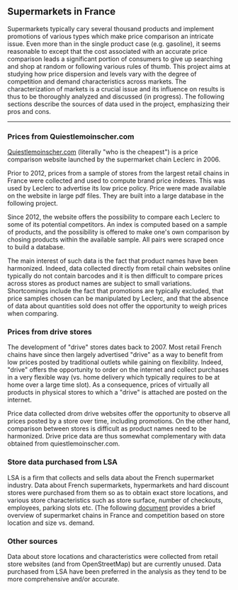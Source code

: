 ## Supermarkets in France

Supermarkets typically cary several thousand products and implement promotions of various types which make price comparison an intricate issue. Even more than in the single product case (e.g. gasoline), it seems reasonable to except that the cost associated with an accurate price comparison leads a significant portion of consumers to give up searching and shop at random or following various rules of thumb.
This project aims at studying how price dispersion and levels vary with the degree of competition and demand characteristics across markets. The characterization of markets is a crucial issue and its influence on results is thus to be thoroughly analyzed and discussed (in progress). The following sections describe the sources of data used in the project, emphasizing their pros and cons.

----------

### Prices from Quiestlemoinscher.com

[Quiestlemoinscher.com](http://www.quiestlemoinscher.com) (literally "who is the cheapest") is a price comparison website launched by the supermarket chain Leclerc in 2006. 

Prior to 2012, prices from a sample of stores from the largest retail chains in France were collected and used to compute brand price indexes. This was used by Leclerc to advertise its low price policy. Price were made available on the website in large pdf files. They are built into a large database in the following project. 

Since 2012, the website offers the possibility to compare each Leclerc to some of its potential competitors. An index is computed based on a sample of products, and the possibility is offered to make one's own comparison by chosing products within the available sample. All pairs were scraped once to build a database.

The main interest of such data is the fact that product names have been harmonized. Indeed, data collected directly from retail chain websites online typically do not contain barcodes and it is then difficult to compare prices across stores as product names are subject to small variations.
Shortcomings include the fact that promotions are typically excluded, that price samples chosen can be manipulated by Leclerc, and that the absence of data about quantities sold does not offer the opportunity to weigh prices when comparing.

### Prices from drive stores

The development of "drive" stores dates back to 2007. Most retail French chains have since then largely advertised "drive" as a way to benefit from low prices posted by traditional outlets while gaining on flexibility. Indeed, "drive" offers the opportunity to order on the internet and collect purchases in a very flexible way (vs. home delivery which typically requires to be at home over a large time slot). As a consequence, prices of virtually all products in physical stores to which a "drive" is attached are posted on the internet.

Price data collected drom drive websites offer the opportunity to observe all prices posted by a store over time, including promotions. On the other hand, comparison between stores is difficult as product names need to be harmonized. Drive price data are thus somewhat complementary with data obtained from quiestlemoinscher.com.

### Store data purchased from LSA

LSA is a firm that collects and sells data about the French supermarket industry. Data about French supermarkets, hypermarkets and hard discount stores were purchased from them so as to obtain exact store locations, and various store characteristics such as store surface, number of checkouts, employees, parking slots etc. (The following [document](https://github.com/etiennecha/master_code/blob/master/papers/french_supermarkets/report.pdf) provides a brief overview of supermarket chains in France and competition based on store location and size vs. demand.

### Other sources

Data about store locations and characteristics were collected from retail store websites (and from OpenStreetMap) but are currently unused. Data purchased from LSA have been preferred in the analysis as they tend to be more comprehensive and/or accurate.
